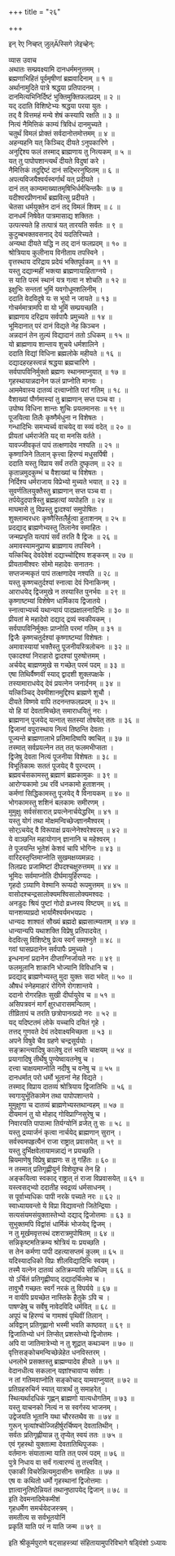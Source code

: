 +++
title = "२६"

+++
    
इन् रेए निच्ह्त् ज़ुल्Äस्सिगे ज़ेइच्हेन्:  
    
व्यास उवाच  
अथातः सम्प्रवक्ष्यामि दानधर्ममनुत्तमम् ।  
ब्रह्मणाभिहितं पूर्वमृषीणां ब्रह्मवादिनाम् ॥ १ ॥  
अर्थानामुदिते पात्रे श्रद्धया प्रतिपादनम् ।  
दानमित्यभिनिर्दिष्टं भुक्तिमुक्तिफलप्रदम् ॥ २ ॥  
यद् ददाति विशिष्टेभ्यः श्रद्धया परया युतः ।  
तद् वै वित्तमहं मन्ये शेषं कस्यापि रक्षति ॥ ३ ॥  
नित्यं नैमित्तिकं काम्यं त्रिविधं दानमुच्यते ।  
चतुर्थं विमलं प्रोक्तं सर्वदानोत्तमोत्तमम् ॥ ४ ॥  
अहन्यहनि यत् किञ्चिद् दीयते ऽनुपकारिणे ।  
अनुद्दिश्य फलं तस्माद् ब्राह्मणाय तु नित्यकम् ॥ ५ ॥  
यत् तु पापोपशान्त्यर्थं दीयते विदुषां करे ।  
नैमित्तिकं तदुद्दिष्टं दानं सद्भिरनुष्ठितम् ॥ ६ ॥  
अपत्यविजयैश्वर्यस्वर्गार्थं यत् प्रदीयते ।  
दानं तत् काम्यमाख्यातमृषिभिर्धर्मचिन्तकैः ॥ ७ ॥  
यदीश्वरप्रीणनार्थं ब्रह्मवित्सु प्रदीयते ।  
चेतसा धर्मयुक्तेन दानं तद् विमलं शिवम् ॥ ८ ॥  
दानधर्मं निषेवेत पात्रमासाद्य शक्तितः ।  
उत्पत्स्यते हि तत्पात्रं यत् तारयति सर्वतः ॥ ९ ॥  
कुटुम्बभक्तवसनाद् देयं यदतिरिच्यते ।  
अन्यथा दीयते यद्धि न तद् दानं फलप्रदम् ॥ १० ॥  
श्रोत्रियाय कुलीनाय विनीताय तपस्विने ।  
वृत्तस्थाय दरिद्राय प्रदेयं भक्तिपूर्वकम् ॥ ११ ॥  
यस्तु दद्यान्महीं भक्त्या ब्राह्मणायाहिताग्नये ।  
स याति परमं स्थानं यत्र गत्वा न शोचति ॥ १२ ॥  
इक्षुभिः सन्ततां भुमिं यवगोधूमशलिनीम् ।  
ददाति वेदविदुषे यः स भूयो न जायते ॥ १३ ॥  
गोचर्ममात्रामपि वा यो भूमिं सम्प्रयच्छति ।  
ब्राह्मणाय दरिद्राय सर्वपापैः प्रमुच्यते ॥ १४ ॥  
भूमिदानात् परं दानं विद्यते नेह किञ्चन ।  
अन्नदानं तेन तुल्यं विद्यादानं ततो ऽधिकम् ॥ १५ ॥  
यो ब्राह्मणाय शान्ताय शुचये धर्मशालिने ।  
ददाति विद्यां विधिना ब्रह्मलोके महीयते ॥ १६ ॥  
दद्यादहरहस्त्वन्नं श्रद्धया ब्रह्मचारिणे ।  
सर्वपापविनिर्मुक्तो ब्रह्मणः स्थानमाप्नुयात् ॥ १७ ॥  
गृहस्थायान्नदानेन फलं प्राप्नोति मानवः ।  
आममेवास्य दातव्यं दत्त्वाप्नोति परां गतिम् ॥ १८ ॥  
वैशाख्यां पौर्णमास्यां तु ब्राह्मणान् सप्त पञ्च वा ।  
उपोष्य विधिना शान्तः शुचिः प्रयतमानसः ॥ १९ ॥  
पूजयित्वा तिलैः कृष्णैर्मधुना न विशेषतः ।  
गन्धादिभिः समभ्यर्च्य वाचयेद् वा स्व्यं वदेत् ॥ २० ॥  
प्रीयतां धर्मराजेति यद् वा मनसि वर्तते ।  
यावज्जीवकृतं पापं तत्क्षणादेव नश्यति ॥ २१ ॥  
कृष्णाजिने तिलान् कृत्त्वा हिरण्यं मधुसर्पिषी ।  
ददाति यस्तु विप्राय सर्वं तरति दुष्कृतम् ॥ २२ ॥  
कृतान्नमुदकुम्भं च वैशाख्यां च विशेषतः ।  
निर्दिश्य धर्मराजाय विप्रेभ्यो मुच्यते भयात् ॥ २३ ॥  
सुवर्णतिलयुक्तैस्तु ब्राह्मणान् सप्त पञ्च वा ।  
तर्पयेदुदपात्रैस्तु ब्रह्महत्यां व्यपोहति ॥ २४ ॥  
माघमासे तु विप्रस्तु द्वादश्यां समुपोषितः ।  
शुक्लाम्वरधरः कृष्णैस्तिलैर्हुत्वा हुताशनम् ॥ २५ ॥  
प्रदद्याद् ब्राह्मणेभ्यस्तु तिलानेव समाहितः ।  
जन्मप्रभृति यत्पापं सर्वं तरति वै द्विजः ॥ २६ ॥  
अमावस्यामनुप्राप्य ब्राह्मणाय तपस्विने ।  
यत्किचिद् देवदेवेशं दद्याच्चोद्दिश्य शङ्करम् ॥ २७ ॥  
प्रीयतामीश्वरः सोमो महादेवः सनातनः ।  
सप्तजन्मकृतं पापं तत्क्षणादेव नश्यति ॥ २८ ॥  
यस्तु कृष्णचतुर्दश्यां स्नात्वा देवं पिनाकिनम् ।  
आराधयेद् द्विजमुखे न तस्यास्ति पुनर्भवः ॥ २९ ॥  
कृष्णाष्टम्यां विशेषेण धार्मिकाय द्विजातये ।  
स्नात्वाभ्यर्च्य यथान्यायं पादप्रक्षालनादिभिः ॥ ३० ॥  
प्रीयतां मे महादेवो दद्याद् द्रव्यं स्वकीयकम् ।  
सर्वपापविनिर्मुक्तः प्राप्नोति परमां गतिम् ॥ ३१ ॥  
द्विजैः कृष्णचतुर्दश्यां कृष्णाष्टम्यां विशेषतः ।  
अमावास्यायां भक्तैस्तु पूजनीयस्त्रिलोचनः ॥ ३२ ॥  
एकादश्यां निराहारो द्वादश्यां पुरुषोत्तमम् ।  
अर्चयेद् बाह्मणमुखे स गच्छेत् परमं पदम् ॥ ३३ ॥  
एषा तिथिर्वैष्णवीं स्याद् द्वादशी शुक्लपक्षके ।  
तस्यामाराधयेद् देवं प्रयत्नेन जनार्दनम् ॥ ३४ ॥  
यत्किञ्चिद् देवमीशानमुद्दिश्य ब्राह्मणे शुचौ ।  
दीयते विष्णवे वापि तदनन्तफलप्रदम् ॥ ३५ ॥  
यो हि यां देवतामिच्छेत् समाराधयितुं नरः ।  
ब्राह्मणान् पूजयेद् यत्नात् सतस्यां तोषयेत् ततः ॥ ३६ ॥  
द्विजानां वपुरास्थाय नित्यं तिष्ठन्ति देवताः ।  
पूज्यन्ते ब्राह्मणालाभे प्रतिमादिष्वपि क्वचित् ॥ ३७ ॥  
तस्मात् सर्वप्रयत्नेन तत् तत् फलमभीप्सता ।  
द्विजेषु देवता नित्यं पूजनीया विशेषतः ॥ ३८ ॥  
विभूतिकामः सततं पूजयेद् वै पुरन्दरम् ।  
ब्रह्मवर्चसकामस्तु ब्रह्माणं ब्रह्मकामुकः ॥ ३९ ॥  
आरोग्यकामो ऽथ रविं धनकामो हुताशनम् ।  
कर्मणां सिद्धिकामस्तु पूजयेद् वै विनायकम् ॥ ४० ॥  
भोगकामस्तु शशिनं बलकामः समीरणम् ।  
मुमुक्षुः सर्वसंसारात् प्रयत्नेनार्चयेद्धरिम् ॥ ४१ ॥  
यस्तु योगं तथा मोक्षमन्विच्छेज्ज्ञानमैश्वरम् ।  
सोर्ऽचयेद् वै विरूपाक्षं प्रयत्नेनेश्वरेश्वरम् ॥ ४२ ॥  
ये वाञ्छन्ति महायोगान् ज्ञानानि च महेश्वरम् ।  
ते पूजयन्ति भूतेशं केशवं चापि भोगिनः ॥ ४३ ॥  
वारिदस्तृप्तिमाप्नोति सुखमक्षय्यमन्नदः ।  
तिलप्रदः प्रजामिष्टां दीपदश्चक्षुरुत्तमम् ॥ ४४ ॥  
भूमिदः सर्वमाप्नोति दीर्घमायुर्हिरण्यदः ।  
गृहदो ऽग्र्याणि वेश्मानि रूप्यदो रूपमुत्तमम् ॥ ४५ ॥  
वासोदश्चन्द्रसालोक्यमश्विसालोक्यमश्वदः ।  
अनडुदः श्रियं पुष्टां गोदो व्रध्नस्य विष्टपम् ॥ ४६ ॥  
यानशय्याप्रदो भार्यामैश्वर्यमभयप्रदः ।  
धान्यदः शाश्वतं सौख्यं ब्रह्मदो ब्रह्मसात्म्यताम् ॥ ४७ ॥  
धान्यान्यपि यथाशक्ति विप्रेषु प्रतिपादयेत् ।  
वेदवित्सु विशिष्टेषु प्रेत्य स्वर्गं समश्नुते ॥ ४८ ॥  
गवां घासप्रदानेन सर्वपापैः प्रमुच्यते ।  
इन्धनानां प्रदानेन दीप्ताग्निर्जायते नरः ॥ ४९ ॥  
फलमूलानि शाकानि भोज्यानि विविधानि च ।  
प्रदद्याद् ब्राह्मणेभ्यस्तु मुदा युक्तः सदा भवेत् ॥ ५० ॥  
औषधं स्नेहमाहारं रोगिणे रोगशान्तये ।  
ददानो रोगरहितः सुखी दीर्घायुरेव च ॥ ५१ ॥  
असिपत्रवनं मार्गं क्षुरधारासमन्वितम् ।  
तीव्रितापं च तरति छत्रोपानत्प्रदो नरः ॥ ५२ ॥  
यद् यदिष्टतमं लोके यच्चापि दयितं गृहे ।  
तत्तद् गुणवते देयं तदेवाक्ष्यमिच्छता ॥ ५३ ॥  
अपने विषुवे चैव ग्रहणे चन्द्रसूर्ययोः ।  
सङ्क्रान्त्यादिषु कालेषु दत्तं भवति चाक्षयम् ॥ ५४ ॥  
प्रयागादिषु तीर्थेषु पुण्येष्वायतनेषु च ।  
दत्त्वा चाक्षयमाप्नोति नदीषु च वनेषु च ॥ ५५ ॥  
दानधर्मात् परो धर्मो भूतानां नेह विद्यते ।  
तस्माद् विप्राय दातव्यं श्रोत्रियाय द्विजातिभिः ॥ ५६ ॥  
स्वगायुर्भूतिकामेन तथा पापोपशान्तये ।  
मुमुक्षुणा च दातव्यं ब्राह्मणेभ्यस्तथान्वहम् ॥ ५७ ॥  
दीयमानं तु यो मोहाद् गोविप्राग्निसुरेषु च ।  
निवारयति पापात्मा तिर्यग्योनिं व्रजेत् तु सः ॥ ५८ ॥  
यस्तु द्रव्यार्जनं कृत्वा नार्चयेद् ब्राह्मणान् सुरान् ।  
सर्वस्वमपहृत्यैनं राजा राष्ट्रात् प्रवासयेत् ॥ ५९ ॥  
यस्तु दुर्भिक्षवेलायामन्नाद्यं न प्रयच्छति ।  
म्रियमाणेषु विप्रेषु ब्राह्मणः स तु गर्हितः ॥ ६० ॥  
न तस्मात् प्रतिगृह्णीयुर्न विशेयुश्च तेन हि ।  
अङ्कयित्वा स्वकाद् राष्ट्रात् तं राजा विप्रवासयेत् ॥ ६१ ॥  
यस्त्वसद्भ्यो ददातीह स्वद्रव्यं धर्मसाधनम् ।  
स पूर्वाभ्यधिकः पापी नरके पच्यते नरः ॥ ६२ ॥  
स्वाध्यायवन्तो ये विप्रा विद्यावन्तो जितेन्द्रियाः ।  
सत्यसंयमसंयुक्तास्तेभ्यो दद्याद् द्विजोत्तमाः ॥ ६३ ॥  
सुभुक्तमपि विद्वांसं धार्मिकं भोजयेद् द्विजम् ।  
न तु मूर्खमवृत्तस्थं दशरात्रमुपोषितम् ॥ ६४ ॥  
सन्निकृष्टमतिक्रम्य श्रोत्रियं यः प्रयच्छति ।  
स तेन कर्मणा पापी दहत्यासप्तमं कुलम् ॥ ६५ ॥  
यदिस्यादधिको विप्रः शीलविद्यादिभिः स्वयम् ।  
तस्मै यत्नेन दातव्यं अतिक्रम्यापि सन्निधिम् ॥ ६६ ॥  
यो ऽर्चितं प्रतिगृह्णीयाद् दद्यादर्चितमेव च ।  
तावुभौ गच्छतः स्वर्गं नरकं तु विपर्यये ॥ ६७ ॥  
न वार्यपि प्रयच्छेत नास्तिके हैतुके ऽपि च ।  
पाषण्डेषु च सर्वेषु नावेदविदि धर्मवित् ॥ ६८ ॥  
अपूपं च हिरण्यं च गामश्वं पृथिवीं तिलान् ।  
अविद्वान् प्रतिगृह्णानो भस्मी भवति काष्ठवत् ॥ ६९ ॥  
द्विजातिभ्यो धनं लिप्सेत् प्रशस्तेभ्यो द्विजोत्तमः ।  
अपि वा जातिमात्रेभ्यो न तु शूद्रात् कथञ्चन ॥ ७० ॥  
वृत्तिसङ्कोचमन्विच्छेन्नेहेत धनविस्तरम् ।  
धनलोभे प्रसक्तस्तु ब्राह्मण्यादेव हीयते ॥ ७१ ॥  
वेदानधीत्य सकलान् यज्ञांश्चावाप्य सर्वशः ।  
न तां गतिमवाप्नोति सङ्कोचाद् यामवाप्नुयात् ॥ ७२ ॥  
प्रतिग्रहरुचिर्न स्यात् यात्रार्थं तु समाहरेत् ।  
स्थित्यर्थादधिकं गृह्णन् ब्राह्मणो यात्यधोगतिम् ॥ ७३ ॥  
यस्तु याचनको नित्यं न स स्वर्गस्य भाजनम् ।  
उद्वेजयति भूतानि यथा चौरस्तथैव सः ॥ ७४ ॥  
गुरून् भृत्यांश्चोज्जिहीर्षुरर्चिष्यन् देवतातिथीन् ।  
सर्वतः प्रतिगृह्णीयान्न तु तृप्येत् स्वयं ततः ॥ ७५ ॥  
एवं गृहस्थो युक्तात्मा देवतातिथिपूजकः ।  
वर्तमानः संयातात्मा याति तत् परमं पदम् ॥ ७६ ॥  
पुत्रे निधाय वा सर्वं गत्वारण्यं तु तत्त्ववित् ।  
एकाकी विचरेन्नित्यमुदासीनः समाहितः ॥ ७७ ॥  
एष वः कथितो धर्मो गृहस्थानां द्विजोत्तमाः ।  
ज्ञात्वानुतिष्ठेन्नियतं तथानुष्ठापयेद् द्विजान् ॥ ७८ ॥  
इति देवमनादिमेकमीशं  
गृहधर्मेण समर्चयेदजस्त्रम् ।  
समतीत्य स सर्वभूतयोनिं  
प्रकृतिं याति परं न याति जन्म ॥ ७९ ॥  
    
इति श्रीकूर्मपुराणे षट्साहस्त्र्यां संहितायामुपरिविभागे षड्विंशो ऽध्यायः
